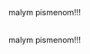 <?xml version='1.0' encoding='UTF-8'?>
<system name="ERP" elemId="4240">
	<description></description>
	<model>
		<relationships/>
		<tables>
			<table name="Objednavka" elemId="4255">
				<description>malym pismenom!!!</description>
				<columns/>
			</table>
			<table name="Produktova dimenzia" elemId="4266">
				<description>malym pismenom!!!</description>
				<columns/>
			</table>
		</tables>
	</model>
	<sourceMappings/>
	<loadOperations/>
</system>